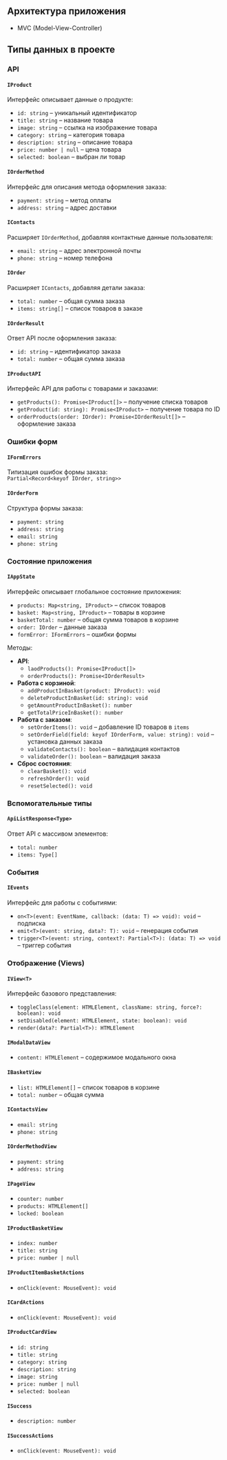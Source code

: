 ## Архитектура приложения 
- MVC (Model-View-Controller) 

## Типы данных в проекте

### API
#### `IProduct`
Интерфейс описывает данные о продукте:
- `id: string` – уникальный идентификатор
- `title: string` – название товара
- `image: string` – ссылка на изображение товара
- `category: string` – категория товара
- `description: string` – описание товара
- `price: number | null` – цена товара
- `selected: boolean` – выбран ли товар

#### `IOrderMethod`
Интерфейс для описания метода оформления заказа:
- `payment: string` – метод оплаты
- `address: string` – адрес доставки

#### `IContacts`
Расширяет `IOrderMethod`, добавляя контактные данные пользователя:
- `email: string` – адрес электронной почты
- `phone: string` – номер телефона

#### `IOrder`
Расширяет `IContacts`, добавляя детали заказа:
- `total: number` – общая сумма заказа
- `items: string[]` – список товаров в заказе

#### `IOrderResult`
Ответ API после оформления заказа:
- `id: string` – идентификатор заказа
- `total: number` – общая сумма заказа

#### `IProductAPI`
Интерфейс API для работы с товарами и заказами:
- `getProducts(): Promise<IProduct[]>` – получение списка товаров
- `getProduct(id: string): Promise<IProduct>` – получение товара по ID
- `orderProducts(order: IOrder): Promise<IOrderResult[]>` – оформление заказа

### Ошибки форм
#### `IFormErrors`
Типизация ошибок формы заказа:  
`Partial<Record<keyof IOrder, string>>`

#### `IOrderForm`
Структура формы заказа:
- `payment: string`
- `address: string`
- `email: string`
- `phone: string`

### Состояние приложения
#### `IAppState`
Интерфейс описывает глобальное состояние приложения:
- `products: Map<string, IProduct>` – список товаров
- `basket: Map<string, IProduct>` – товары в корзине
- `basketTotal: number` – общая сумма товаров в корзине
- `order: IOrder` – данные заказа
- `formError: IFormErrors` – ошибки формы

Методы:
- **API**:
  - `laodProducts(): Promise<IProduct[]>`
  - `orderProducts(): Promise<IOrderResult>`
- **Работа с корзиной**:
  - `addProductInBasket(product: IProduct): void`
  - `deleteProductInBasket(id: string): void`
  - `getAmountProductInBasket(): number`
  - `getTotalPriceInBasket(): number`
- **Работа с заказом**:
  - `setOrderItems(): void` – добавление ID товаров в `items`
  - `setOrderField(field: keyof IOrderForm, value: string): void` – установка данных заказа
  - `validateContacts(): boolean` – валидация контактов
  - `validateOrder(): boolean` – валидация заказа
- **Сброс состояния**:
  - `clearBasket(): void`
  - `refreshOrder(): void`
  - `resetSelected(): void`

### Вспомогательные типы
#### `ApiListResponse<Type>`
Ответ API с массивом элементов:
- `total: number`
- `items: Type[]`

### События
#### `IEvents`
Интерфейс для работы с событиями:
- `on<T>(event: EventName, callback: (data: T) => void): void` – подписка
- `emit<T>(event: string, data?: T): void` – генерация события
- `trigger<T>(event: string, context?: Partial<T>): (data: T) => void` – триггер события

### Отображение (Views)
#### `IView<T>`
Интерфейс базового представления:
- `toggleClass(element: HTMLElement, className: string, force?: boolean): void`
- `setDisabled(element: HTMLElement, state: boolean): void`
- `render(data?: Partial<T>): HTMLElement`

#### `IModalDataView`
- `content: HTMLElement` – содержимое модального окна

#### `IBasketView`
- `list: HTMLElement[]` – список товаров в корзине
- `total: number` – общая сумма

#### `IContactsView`
- `email: string`
- `phone: string`

#### `IOrderMethodView`
- `payment: string`
- `address: string`

#### `IPageView`
- `counter: number`
- `products: HTMLElement[]`
- `locked: boolean`

#### `IProductBasketView`
- `index: number`
- `title: string`
- `price: number | null`

#### `IProductItemBasketActions`
- `onClick(event: MouseEvent): void`

#### `ICardActions`
- `onClick(event: MouseEvent): void`

#### `IProductCardView`
- `id: string`
- `title: string`
- `category: string`
- `description: string`
- `image: string`
- `price: number | null`
- `selected: boolean`

#### `ISuccess`
- `description: number`

#### `ISuccessActions`
- `onClick(event: MouseEvent): void`
